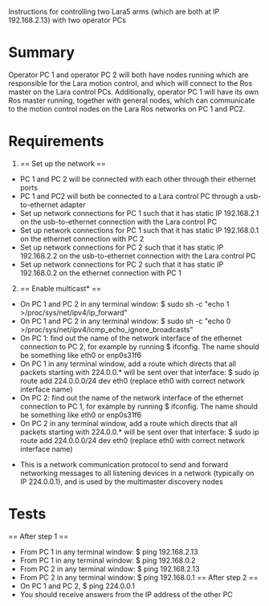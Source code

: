 Instructions for controlling two Lara5 arms (which are both at IP 192.168.2.13) with two operator PCs

# Summary
Operator PC 1 and operator PC 2 will both have nodes running which are responsible for the Lara motion control, and which will connect to the Ros master on the Lara control PCs.
Additionally, operator PC 1 will have its own Ros master running, together with general nodes, which can communicate to the motion control nodes on the Lara Ros networks on PC 1 and PC2.

# Requirements
1. == Set up the network ==
- PC 1 and PC 2 will be connected with each other through their ethernet ports
- PC 1 and PC2 will both be connected to a Lara control PC through a usb-to-ethernet adapter
- Set up network connections for PC 1 such that it has static IP 192.168.2.1 on the usb-to-ethernet connection with the Lara control PC
- Set up network connections for PC 1 such that it has static IP 192.168.0.1 on the ethernet connection with PC 2
- Set up network connections for PC 2 such that it has static IP 192.168.2.2 on the usb-to-ethernet connection with the Lara control PC
- Set up network connections for PC 2 such that it has static IP 192.168.0.2 on the ethernet connection with PC 1
2. == Enable multicast* ==
- On PC 1 and PC 2 in any terminal window: $ sudo sh -c "echo 1 >/proc/sys/net/ipv4/ip_forward"
- On PC 1 and PC 2 in any terminal window: $ sudo sh -c "echo 0 >/proc/sys/net/ipv4/icmp_echo_ignore_broadcasts"
- On PC 1: find out the name of the network interface of the ethernet connection to PC 2, for example by running $ ifconfig. The name should be something like eth0 or enp0s31f6
- On PC 1 in any terminal window, add a route which directs that all packets starting with 224.0.0.* will be sent over that interface: $ sudo ip route add 224.0.0.0/24 dev eth0  (replace eth0 with correct network interface name)
- On PC 2: find out the name of the network interface of the ethernet connection to PC 1, for example by running $ ifconfig. The name should be something like eth0 or enp0s31f6
- On PC 2 in any terminal window, add a route which directs that all packets starting with 224.0.0.* will be sent over that interface: $ sudo ip route add 224.0.0.0/24 dev eth0  (replace eth0 with correct network interface name)


* This is a network communication protocol to send and forward networking messages to all listening devices in a network (typically on IP 224.0.0.1), and is used by the multimaster discovery nodes

# Tests
== After step 1 ==
- From PC 1 in any terminal window: $ ping 192.168.2.13
- From PC 1 in any terminal window: $ ping 192.168.0.2
- From PC 2 in any terminal window: $ ping 192.168.2.13
- From PC 2 in any terminal window: $ ping 192.168.0.1
== After step 2 ==
- On PC 1 and PC 2, $ ping 224.0.0.1
- You should receive answers from the IP address of the other PC









